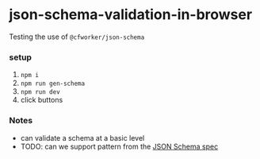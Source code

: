 # json-schema-validation-in-browser  

Testing the use of `@cfworker/json-schema`

### setup

1. `npm i`
1. `npm run gen-schema`
1. `npm run dev`
1. click buttons

### Notes
- can validate a schema at a basic level 
- TODO: can we support pattern from the [JSON Schema spec](https://json-schema.org/understanding-json-schema/reference/regular_expressions)
